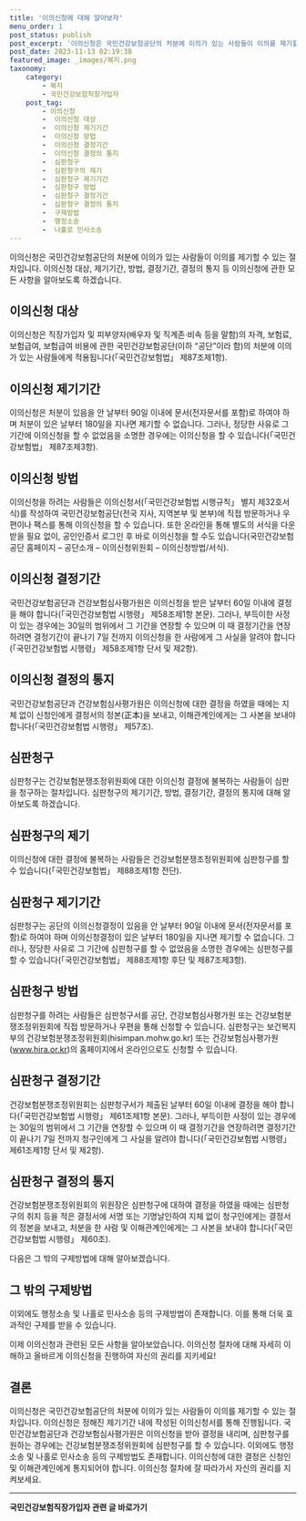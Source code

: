 ```yaml
---
title: '이의신청에 대해 알아보자'
menu_order: 1
post_status: publish
post_excerpt: '이의신청은 국민건강보험공단의 처분에 이의가 있는 사람들이 이의를 제기할 수 있는 절차입니다. 이의신청 대상, 제기기간, 방법, 결정기간, 결정의 통지 등 이의신청에 관한 모든 사항을 알아보도록 하겠습니다.'
post_date: 2023-11-13 02:19:38
featured_image: _images/복지.png
taxonomy:
    category:
        - 복지
        - 국민건강보험직장가입자
    post_tag:
        - 이의신청
        -  이의신청 대상
        -  이의신청 제기기간
        -  이의신청 방법
        -  이의신청 결정기간
        -  이의신청 결정의 통지
        -  심판청구
        -  심판청구의 제기
        -  심판청구 제기기간
        -  심판청구 방법
        -  심판청구 결정기간
        -  심판청구 결정의 통지
        -  구제방법
        -  행정소송
        -  나홀로 민사소송
---
```




이의신청은 국민건강보험공단의 처분에 이의가 있는 사람들이 이의를 제기할 수 있는 절차입니다. 이의신청 대상, 제기기간, 방법, 결정기간, 결정의 통지 등 이의신청에 관한 모든 사항을 알아보도록 하겠습니다.

## 이의신청 대상

이의신청은 직장가입자 및 피부양자(배우자 및 직계존·비속 등을 말함)의 자격, 보험료, 보험급여, 보험급여 비용에 관한 국민건강보험공단(이하 “공단”이라 함)의 처분에 이의가 있는 사람들에게 적용됩니다(「국민건강보험법」 제87조제1항).

## 이의신청 제기기간

이의신청은 처분이 있음을 안 날부터 90일 이내에 문서(전자문서를 포함)로 하여야 하며 처분이 있은 날부터 180일을 지나면 제기할 수 없습니다. 그러나, 정당한 사유로 그 기간에 이의신청을 할 수 없었음을 소명한 경우에는 이의신청을 할 수 있습니다(「국민건강보험법」 제87조제3항).

## 이의신청 방법

이의신청을 하려는 사람들은 이의신청서(「국민건강보험법 시행규칙」 별지 제32호서식)를 작성하여 국민건강보험공단(전국 지사, 지역본부 및 본부)에 직접 방문하거나 우편이나 팩스를 통해 이의신청을 할 수 있습니다. 또한 온라인을 통해 별도의 서식을 다운받을 필요 없이, 공인인증서 로그인 후 바로 이의신청을 할 수도 있습니다(국민건강보험공단 홈페이지 – 공단소개 – 이의신청위원회 – 이의신청방법/서식).

## 이의신청 결정기간

국민건강보험공단과 건강보험심사평가원은 이의신청을 받은 날부터 60일 이내에 결정을 해야 합니다(「국민건강보험법 시행령」 제58조제1항 본문). 그러나, 부득이한 사정이 있는 경우에는 30일의 범위에서 그 기간을 연장할 수 있으며 이 때 결정기간을 연장하려면 결정기간이 끝나기 7일 전까지 이의신청을 한 사람에게 그 사실을 알려야 합니다(「국민건강보험법 시행령」 제58조제1항 단서 및 제2항).

## 이의신청 결정의 통지

국민건강보험공단과 건강보험심사평가원은 이의신청에 대한 결정을 하였을 때에는 지체 없이 신청인에게 결정서의 정본(正本)을 보내고, 이해관계인에게는 그 사본을 보내야 합니다(「국민건강보험법 시행령」 제57조).

## 심판청구


심판청구는 건강보험분쟁조정위원회에 대한 이의신청 결정에 불복하는 사람들이 심판을 청구하는 절차입니다. 심판청구의 제기기간, 방법, 결정기간, 결정의 통지에 대해 알아보도록 하겠습니다.

## 심판청구의 제기

이의신청에 대한 결정에 불복하는 사람들은 건강보험분쟁조정위원회에 심판청구를 할 수 있습니다(「국민건강보험법」 제88조제1항 전단).

## 심판청구 제기기간

심판청구는 공단의 이의신청결정이 있음을 안 날부터 90일 이내에 문서(전자문서를 포함)로 하여야 하며 이의신청결정이 있은 날부터 180일을 지나면 제기할 수 없습니다. 그러나, 정당한 사유로 그 기간에 심판청구를 할 수 없었음을 소명한 경우에는 심판청구를 할 수 있습니다(「국민건강보험법」 제88조제1항 후단 및 제87조제3항).

## 심판청구 방법

심판청구를 하려는 사람들은 심판청구서를 공단, 건강보험심사평가원 또는 건강보험분쟁조정위원회에 직접 방문하거나 우편을 통해 신청할 수 있습니다. 심판청구는 보건복지부의 건강보험분쟁조정위원회(hisimpan.mohw.go.kr) 또는 건강보험심사평가원(www.hira.or.kr)의 홈페이지에서 온라인으로도 신청할 수 있습니다.

## 심판청구 결정기간

건강보험분쟁조정위원회는 심판청구서가 제출된 날부터 60일 이내에 결정을 해야 합니다(「국민건강보험법 시행령」 제61조제1항 본문). 그러나, 부득이한 사정이 있는 경우에는 30일의 범위에서 그 기간을 연장할 수 있으며 이 때 결정기간을 연장하려면 결정기간이 끝나기 7일 전까지 청구인에게 그 사실을 알려야 합니다(「국민건강보험법 시행령」 제61조제1항 단서 및 제2항).

## 심판청구 결정의 통지

건강보험분쟁조정위원회의 위원장은 심판청구에 대하여 결정을 하였을 때에는 심판청구의 취지 등을 적은 결정서에 서명 또는 기명날인하여 지체 없이 청구인에게는 결정서의 정본을 보내고, 처분을 한 사람 및 이해관계인에게는 그 사본을 보내야 합니다(「국민건강보험법 시행령」 제60조).

다음은 그 밖의 구제방법에 대해 알아보겠습니다.

## 그 밖의 구제방법

이외에도 행정소송 및 나홀로 민사소송 등의 구제방법이 존재합니다. 이를 통해 더욱 효과적인 구제를 받을 수 있습니다.

이제 이의신청과 관련된 모든 사항을 알아보았습니다. 이의신청 절차에 대해 자세히 이해하고 올바르게 이의신청을 진행하여 자신의 권리를 지키세요!

## 결론

이의신청은 국민건강보험공단의 처분에 이의가 있는 사람들이 이의를 제기할 수 있는 절차입니다. 이의신청은 정해진 제기기간 내에 작성된 이의신청서를 통해 진행됩니다. 국민건강보험공단과 건강보험심사평가원은 이의신청을 받아 결정을 내리며, 심판청구를 원하는 경우에는 건강보험분쟁조정위원회에 심판청구를 할 수 있습니다. 이외에도 행정소송 및 나홀로 민사소송 등의 구제방법도 존재합니다. 이의신청에 대한 결정은 신청인 및 이해관계인에게 통지되어야 합니다. 이의신청 절차에 잘 따라가서 자신의 권리를 지켜보세요.
<!-- wp:separator -->
<hr class="wp-block-separator has-alpha-channel-opacity"/>
<!-- /wp:separator -->

<!-- wp:group {"backgroundColor":"base","layout":{"type":"constrained"}} -->
<div class="wp-block-group has-base-background-color has-background"><!-- wp:paragraph {"align":"center","fontSize":"medium"} -->
<p class="has-text-align-center has-large-font-size"><strong>국민건강보험직장가입자 관련 글 바로가기</strong></p>
<!-- /wp:paragraph -->


<!-- wp:latest-posts
{"categories":[{"id":14901,"count":19,"description":"","link":"https://uknowlaw.com/category/%ea%b5%ad%eb%af%bc%ea%b1%b4%ea%b0%95%eb%b3%b4%ed%97%98%ec%a7%81%ec%9e%a5%ea%b0%80%ec%9e%85%ec%9e%90/","name":"국민건강보험직장가입자","slug":"국민건강보험직장가입자","taxonomy":"category","parent":0,"meta":[],"_links":{"self":[{"href":"https://uknowlaw.com/wp-json/wp/v2/categories/14901"}],"collection":[{"href":"https://uknowlaw.com/wp-json/wp/v2/categories"}],"about":[{"href":"https://uknowlaw.com/wp-json/wp/v2/taxonomies/category"}],"wp:post_type":[{"href":"https://uknowlaw.com/wp-json/wp/v2/posts?categories=14901"}],"curies":[{"name":"wp","href":"https://api.w.org/{rel}","templated":true}]}}],"postsToShow":100,"excerptLength":28,"postLayout":"grid","columns":2,"featuredImageAlign":"left","featuredImageSizeSlug":"large","fontSize":"small"} /--></div>
<!-- /wp:group -->